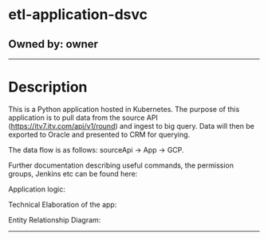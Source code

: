 
# etl-application-dsvc
## Owned by: owner
---
# Description
This is a Python application hosted in Kubernetes. The purpose of this application is to pull data from the source API (https://itv7.itv.com/api/v1/round) and ingest to big query. Data will then be exported to Oracle and presented to CRM for querying. 

The data flow is as follows: sourceApi -> App -> GCP.

Further documentation describing useful commands, the permission groups, Jenkins etc can be found here: 

Application logic: 

Technical Elaboration of the app: 

Entity Relationship Diagram: 

---
